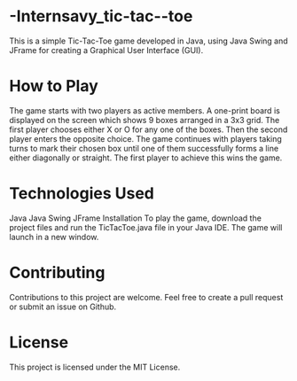 # -Internsavy_tic-tac--toe
This is a simple Tic-Tac-Toe game developed in Java, using Java Swing and JFrame for creating a Graphical User Interface (GUI).

# How to Play
The game starts with two players as active members. A one-print board is displayed on the screen which shows 9 boxes arranged in a 3x3 grid. The first player chooses either X or O for any one of the boxes. Then the second player enters the opposite choice. The game continues with players taking turns to mark their chosen box until one of them successfully forms a line either diagonally or straight. The first player to achieve this wins the game.

# Technologies Used
Java
Java Swing
JFrame
Installation
To play the game, download the project files and run the TicTacToe.java file in your Java IDE. The game will launch in a new window.

# Contributing
Contributions to this project are welcome. Feel free to create a pull request or submit an issue on Github.

# License
This project is licensed under the MIT License.
